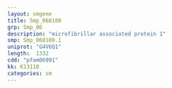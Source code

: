 ```yaml
---
layout: smgene
title: Smp_068100
grp: Smp_06
description: "microfibrillar associated protein 1"
smp: Smp_068100.1
uniprot: "G4V6Q1"
length:  1332
cdd: "pfam06991"
kk: K13110
categories: sm
---
```

